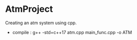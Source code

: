 # AtmProject
Creating an atm system using cpp.

- compile : g++ -std=c++17 atm.cpp main_func.cpp -o ATM
